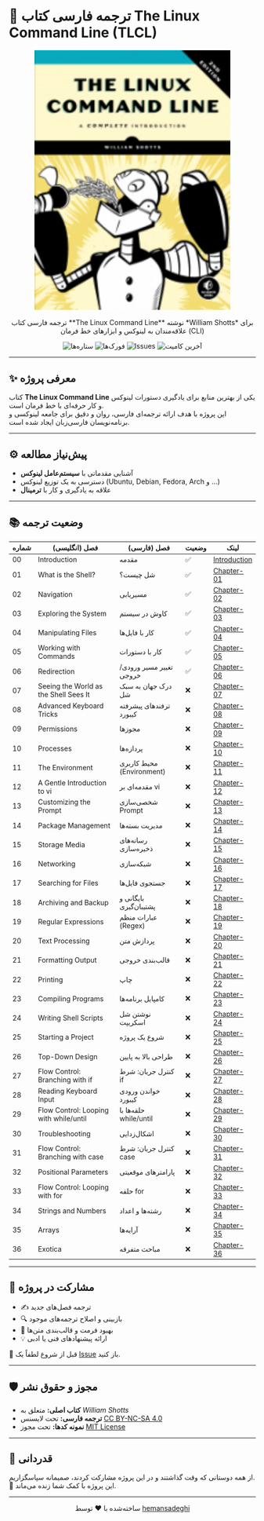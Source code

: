 # 📘 ترجمه فارسی کتاب The Linux Command Line (TLCL)

<p align="center">
  <img src="./assets/image/lcl2_front_new.png" alt="کاور کتاب TLCL" width="400"/>
</p>


<p align="center">
  ترجمه فارسی کتاب **The Linux Command Line** نوشته *William Shotts*  
  برای علاقه‌مندان به لینوکس و ابزارهای خط فرمان (CLI)
</p>

<p align="center">
  <img src="https://img.shields.io/github/stars/hemansadeghi/TLCL-Persian?style=social" alt="ستاره‌ها">
  <img src="https://img.shields.io/github/forks/hemansadeghi/TLCL-Persian?color=blueviolet" alt="فورک‌ها">
  <img src="https://img.shields.io/github/issues/hemansadeghi/TLCL-Persian?color=ff69b4" alt="Issues">
  <img src="https://img.shields.io/github/last-commit/hemansadeghi/TLCL-Persian?color=9cf" alt="آخرین کامیت">
</p>

---

## ✨ معرفی پروژه  

کتاب **The Linux Command Line** یکی از بهترین منابع برای یادگیری دستورات لینوکس و کار حرفه‌ای با خط فرمان است.  
این پروژه با هدف ارائه ترجمه‌ای فارسی، روان و دقیق برای جامعه لینوکسی و برنامه‌نویسان فارسی‌زبان ایجاد شده است.  

---

## ⚙️ پیش‌نیاز مطالعه  

- آشنایی مقدماتی با **سیستم‌عامل لینوکس**  
- دسترسی به یک توزیع لینوکس (Ubuntu, Debian, Fedora, Arch و ...)  
- علاقه به یادگیری و کار با **ترمینال**  

---

## 📚 وضعیت ترجمه  

| شماره | فصل (انگلیسی)                          | فصل (فارسی)                     | وضعیت | لینک |
|-------|-----------------------------------------|----------------------------------|--------|------|
| 00    | Introduction                           | مقدمه                            | ✅     | [Introduction](introduction.md) |
| 01    | What is the Shell?                     | شل چیست؟                        | ✅     | [Chapter-01](chapter01.md) |
| 02    | Navigation                             | مسیریابی                         | ✅     | [Chapter-02](chapter02.md) |
| 03    | Exploring the System                   | کاوش در سیستم                    | ✅     | [Chapter-03](chapter03.md) |
| 04    | Manipulating Files                     | کار با فایل‌ها                   | ✅     | [Chapter-04](chapter04.md) |
| 05    | Working with Commands                  | کار با دستورات                   | ✅     | [Chapter-05](chapter05.md) |
| 06    | Redirection                            | تغییر مسیر ورودی/خروجی           | ✅     | [Chapter-06](chapter06.md) |
| 07    | Seeing the World as the Shell Sees It  | درک جهان به سبک شل               | ❌     | [Chapter-07](chapter07.md) |
| 08    | Advanced Keyboard Tricks               | ترفندهای پیشرفته کیبورد          | ❌     | [Chapter-08](chapter08.md) |
| 09    | Permissions                            | مجوزها                            | ❌     | [Chapter-09](chapter09.md) |
| 10    | Processes                              | پردازه‌ها                         | ❌     | [Chapter-10](chapter10.md) |
| 11    | The Environment                        | محیط کاربری (Environment)        | ❌     | [Chapter-11](chapter11.md) |
| 12    | A Gentle Introduction to vi            | مقدمه‌ای بر vi                   | ❌     | [Chapter-12](chapter12.md) |
| 13    | Customizing the Prompt                 | شخصی‌سازی Prompt                  | ❌     | [Chapter-13](chapter13.md) |
| 14    | Package Management                     | مدیریت بسته‌ها                   | ❌     | [Chapter-14](chapter14.md) |
| 15    | Storage Media                          | رسانه‌های ذخیره‌سازی             | ❌     | [Chapter-15](chapter15.md) |
| 16    | Networking                             | شبکه‌سازی                         | ❌     | [Chapter-16](chapter16.md) |
| 17    | Searching for Files                    | جستجوی فایل‌ها                   | ❌     | [Chapter-17](chapter17.md) |
| 18    | Archiving and Backup                   | بایگانی و پشتیبان‌گیری            | ❌     | [Chapter-18](chapter18.md) |
| 19    | Regular Expressions                    | عبارات منظم (Regex)              | ❌     | [Chapter-19](chapter19.md) |
| 20    | Text Processing                        | پردازش متن                        | ❌     | [Chapter-20](chapter20.md) |
| 21    | Formatting Output                      | قالب‌بندی خروجی                   | ❌     | [Chapter-21](chapter21.md) |
| 22    | Printing                               | چاپ                               | ❌     | [Chapter-22](chapter22.md) |
| 23    | Compiling Programs                     | کامپایل برنامه‌ها                 | ❌     | [Chapter-23](chapter23.md) |
| 24    | Writing Shell Scripts                  | نوشتن شل اسکریپت                  | ❌     | [Chapter-24](chapter24.md) |
| 25    | Starting a Project                     | شروع یک پروژه                     | ❌     | [Chapter-25](chapter25.md) |
| 26    | Top-Down Design                        | طراحی بالا به پایین               | ❌     | [Chapter-26](chapter26.md) |
| 27    | Flow Control: Branching with if        | کنترل جریان: شرط if               | ❌     | [Chapter-27](chapter27.md) |
| 28    | Reading Keyboard Input                 | خواندن ورودی کیبورد               | ❌     | [Chapter-28](chapter28.md) |
| 29    | Flow Control: Looping with while/until | حلقه‌ها با while/until            | ❌     | [Chapter-29](chapter29.md) |
| 30    | Troubleshooting                        | اشکال‌زدایی                       | ❌     | [Chapter-30](chapter30.md) |
| 31    | Flow Control: Branching with case      | کنترل جریان: شرط case             | ❌     | [Chapter-31](chapter31.md) |
| 32    | Positional Parameters                  | پارامترهای موقعیتی                | ❌     | [Chapter-32](chapter32.md) |
| 33    | Flow Control: Looping with for         | حلقه for                          | ❌     | [Chapter-33](chapter33.md) |
| 34    | Strings and Numbers                    | رشته‌ها و اعداد                   | ❌     | [Chapter-34](chapter34.md) |
| 35    | Arrays                                 | آرایه‌ها                          | ❌     | [Chapter-35](chapter35.md) |
| 36    | Exotica                                | مباحث متفرقه                      | ❌     | [Chapter-36](chapter36.md) |


---

## 🙌 مشارکت در پروژه  

- ✍️ ترجمه فصل‌های جدید  
- 🔍 بازبینی و اصلاح ترجمه‌های موجود  
- 🎨 بهبود فرمت و قالب‌بندی متن‌ها  
- 💡 ارائه پیشنهادهای فنی یا ادبی  

📌 قبل از شروع لطفاً یک [Issue](https://github.com/hemansadeghi/TLCL-Persian/issues) باز کنید.  

---

## 🛡️ مجوز و حقوق نشر  

- **کتاب اصلی:** متعلق به *William Shotts*  
- **ترجمه فارسی:** تحت لایسنس [CC BY-NC-SA 4.0](https://creativecommons.org/licenses/by-nc-sa/4.0/)  
- **نمونه کدها:** تحت مجوز [MIT License](LICENSE)  

---

## 🌟 قدردانی  

از همه دوستانی که وقت گذاشتند و در این پروژه مشارکت کردند، صمیمانه سپاسگزاریم.  
🌱 این پروژه با کمک شما زنده می‌ماند.  

---

<p align="center">ساخته‌شده با ❤️ توسط <a href="https://github.com/hemansadeghi">hemansadeghi</a></p>
